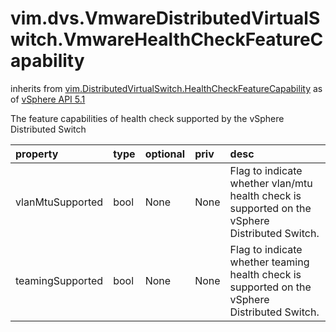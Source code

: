 vim.dvs.VmwareDistributedVirtualSwitch.VmwareHealthCheckFeatureCapability
=========================================================================
inherits from [vim.DistributedVirtualSwitch.HealthCheckFeatureCapability](docs/vim.DistributedVirtualSwitch.HealthCheckFeatureCapability.md)
as of [vSphere API 5.1](vim.version.md#vim.version.version8)


The feature capabilities of health check supported by the   vSphere Distributed Switch

| property | type | optional | priv | desc |
|:---------|:-----|:---------|:-----|:-----|
| vlanMtuSupported | bool | None | None | Flag to indicate whether vlan/mtu health check is supported on the   vSphere Distributed Switch. |
| teamingSupported | bool | None | None | Flag to indicate whether teaming health check is supported on the   vSphere Distributed Switch. |


